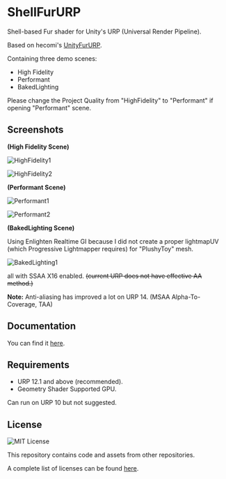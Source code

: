 ShellFurURP
=============

 Shell-based Fur shader for Unity's URP (Universal Render Pipeline).
 
 Based on hecomi's [UnityFurURP](https://github.com/hecomi/UnityFurURP).
 
 Containing three demo scenes:
 - High Fidelity
 - Performant
 - BakedLighting
 
 Please change the Project Quality from "HighFidelity" to "Performant" if opening "Performant" scene.
 
Screenshots
------------
**(High Fidelity Scene)**

 ![HighFidelity1](https://github.com/jiaozi158/ShellFurURP/blob/main/Documentation/Images/Demo/HighFidelity/HighFidelity1_new.jpg)
 
 ![HighFidelity2](https://github.com/jiaozi158/ShellFurURP/blob/main/Documentation/Images/Demo/HighFidelity/HighFidelity2_new.jpg)

**(Performant Scene)**
 
 ![Performant1](https://github.com/jiaozi158/ShellFurURP/blob/main/Documentation/Images/Demo/Performant/Performant1_new.jpg)
 
 ![Performant2](https://github.com/jiaozi158/ShellFurURP/blob/main/Documentation/Images/Demo/Performant/Performant2_new.jpg)
 
 **(BakedLighting Scene)**
 
 Using Enlighten Realtime GI because I did not create a proper lightmapUV (which Progressive Lightmapper requires) for "PlushyToy" mesh.
 
 ![BakedLighting1](https://github.com/jiaozi158/ShellFurURP/blob/main/Documentation/Images/Demo/BakedLighting/BakedLighting1_new.jpg)

all with SSAA X16 enabled. ~~(current URP does not have effective AA method.)~~

 **Note:** Anti-aliasing has improved a lot on URP 14. (MSAA Alpha-To-Coverage, TAA)

Documentation
------------
You can find it [here](https://github.com/jiaozi158/ShellFurURP/blob/main/Documentation/Documentation.md).

Requirements
------------
- URP 12.1 and above (recommended).
- Geometry Shader Supported GPU.

Can run on URP 10 but not suggested.

License
------------
![MIT License](http://img.shields.io/badge/license-MIT-blue.svg?style=flat)

This repository contains code and assets from other repositories.

A complete list of licenses can be found [here](https://github.com/jiaozi158/ShellFurURP/blob/main/LICENSE).
